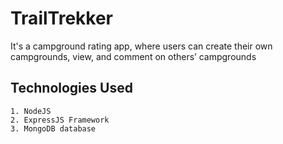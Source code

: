 # TrailTrekker

It's a campground rating app, where users can create their own campgrounds, view, and comment on others’ campgrounds

## Technologies Used

    1. NodeJS
    2. ExpressJS Framework
    3. MongoDB database
